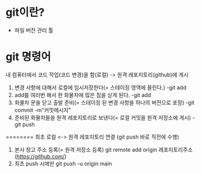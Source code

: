 # git이란?
- 파일 버전 관리 툴

# git 명령어
내 컴퓨터에서 코드 작업(코드 변경)을 함(로컬) -> 원격 레포지토리(github)에 게시
1. 변경 사항에 대해서 로컬에 임시저장한다(= 스테이징 영역에 올린다.) -git add
2. add를 여러번 해서 한 화물차에 많은 짐을 싣게 된다. -git add
3. 화물차 문을 닫고 출발 준비(= 스테이징 된 변경 사항을 하나의 버전으로 포장) -git commit -m"커밋메시지"
4. 준비된 화물차들을 원격 레포지토리로 보낸다(= 로컬 커밋을 원격 저장소에 게시) -git push

========
최초 로컬 <-> 원격 레포지토리 연결 (git push 바로 직전에 수행)
1. 본사 창고 주소 등록(= 원격 저장소 등록) 
    git remote add origin 레포지토리주소(https://github.com/)
2. 최초 push 시에만 git push -u origin main